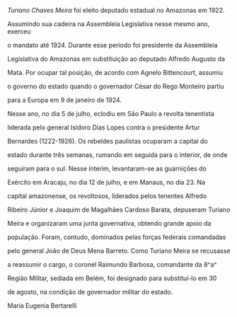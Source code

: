 

*Turiano Chaves Meira* foi eleito deputado estadual no Amazonas em 1922.

Assumindo sua cadeira na Assembleia Legislativa nesse mesmo ano, exerceu

o mandato até 1924. Durante esse período foi presidente da Assembleia

Legislativa do Amazonas em substituição ao deputado Alfredo Augusto da

Mata. Por ocupar tal posição, de acordo com Agnelo Bittencourt, assumiu

o governo do estado quando o governador César do Rego Monteiro partiu

para a Europa em 9 de janeiro de 1924.



Nesse ano, no dia 5 de julho, eclodiu em São Paulo a revolta tenentista

liderada pelo general Isidoro Dias Lopes contra o presidente Artur

Bernardes (1222-1926). Os rebeldes paulistas ocuparam a capital do

estado durante três semanas, rumando em seguida para o interior, de onde

seguiram para o sul. Nesse ínterim, levantaram-se as guarnições do

Exército em Aracaju, no dia 12 de julho, e em Manaus, no dia 23. Na

capital amazonense, os revoltosos, liderados pelos tenentes Alfredo

Ribeiro Júnior e Joaquim de Magalhães Cardoso Barata, depuseram Turiano

Meira e organizaram uma junta governativa, obtendo grande apoio da

população. Foram, contudo, dominados pelas forças federais comandadas

pelo general João de Deus Mena Barreto. Como Turiano Meira se recusasse

a reassumir o cargo, o coronel Raimundo Barbosa, comandante da 8^a^

Região Militar, sediada em Belém, foi designado para substituí-lo em 30

de agosto, na condição de governador militar do estado.



Maria Eugenia Bertarelli



